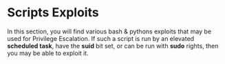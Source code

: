 # Scripts Exploits

In this section, you will find various bash & pythons exploits that may be used for Privilege Escalation. If such a script is run by an elevated **scheduled task**, have the **suid** bit set, or can be run with **sudo** rights, then you may be able to exploit it.